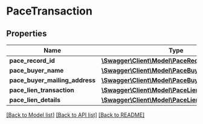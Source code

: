 # PaceTransaction

## Properties
Name | Type | Description | Notes
------------ | ------------- | ------------- | -------------
**pace_record_id** | [**\Swagger\Client\Model\PaceRecordId**](PaceRecordId.md) |  | [optional] 
**pace_buyer_name** | [**\Swagger\Client\Model\PaceBuyerName[]**](PaceBuyerName.md) |  | [optional] 
**pace_buyer_mailing_address** | [**\Swagger\Client\Model\PaceBuyerMailingAddress**](PaceBuyerMailingAddress.md) |  | [optional] 
**pace_lien_transaction** | [**\Swagger\Client\Model\PaceLienTransaction**](PaceLienTransaction.md) |  | [optional] 
**pace_lien_details** | [**\Swagger\Client\Model\PaceLienDetails**](PaceLienDetails.md) |  | [optional] 

[[Back to Model list]](../../README.md#documentation-for-models) [[Back to API list]](../../README.md#documentation-for-api-endpoints) [[Back to README]](../../README.md)

